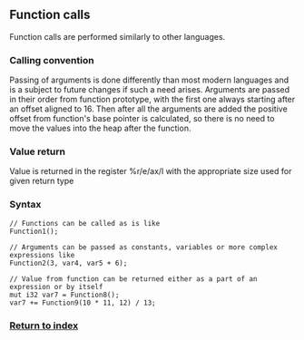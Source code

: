 ## Function calls

Function calls are performed similarly to other languages.

### Calling convention

Passing of arguments is done differently than most modern languages and is a subject to future changes if such a need arises. Arguments are passed in their order from function prototype, with the first one always starting after an offset aligned to 16. Then after all the arguments are added the positive offset from function's base pointer is calculated, so there is no need to move the values into the heap after the function.

### Value return

Value is returned in the register %r/e/ax/l with the appropriate size used for given return type

### Syntax

```
// Functions can be called as is like
Function1();

// Arguments can be passed as constants, variables or more complex expressions like
Function2(3, var4, var5 + 6);

// Value from function can be returned either as a part of an expression or by itself
mut i32 var7 = Function8();
var7 += Function9(10 * 11, 12) / 13;
```

### [Return to index](./Index.md)